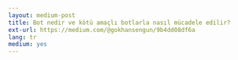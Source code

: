 ```yaml
---
layout: medium-post
title: Bot nedir ve kötü amaçlı botlarla nasıl mücadele edilir?
ext-url: https://medium.com/@gokhansengun/9b4dd08df6a
lang: tr
medium: yes 
---
```

